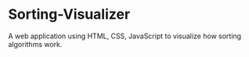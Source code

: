 # Sorting-Visualizer
A web application using HTML, CSS, JavaScript to visualize how sorting algorithms work.
